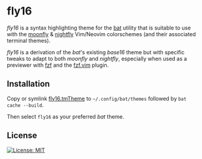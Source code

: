 fly16
=====

_fly16_ is a syntax highlighting theme for the
[bat](https://github.com/sharkdp/bat) utility that is suitable to use with the
[moonfly](https://github.com/bluz71/vim-moonfly-colors) &
[nightfly](https://github.com/bluz71/vim-nightfly-guicolors) Vim/Neovim
colorschemes (and their associated terminal themes).

_fly16_ is a derivation of the _bat_'s existing _base16_ theme but with specific
tweaks to adapt to both _moonfly_ and _nightfly_, especially when used as a
previewer with [fzf](https://github.com/junegunn/fzf) and the
[fzf.vim](https://github.com/junegunn/fzf.vim) plugin.

Installation
------------

Copy or symlink
[fly16.tmTheme](https://raw.githubusercontent.com/bluz71/fly16-bat/master/fly16.tmTheme)
to `~/.config/bat/themes` followed by `bat cache --build`.

Then select `fly16` as your preferred _bat_ theme.

License
-------

[![License: MIT](https://img.shields.io/badge/License-MIT-yellow.svg)](https://opensource.org/licenses/MIT)
